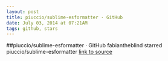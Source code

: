 ```yaml
---
layout: post
title: piuccio/sublime-esformatter · GitHub
date: July 03, 2014 at 07:21AM
tags: github, stars
---
```

##piuccio/sublime-esformatter · GitHub
fabiantheblind starred piuccio/sublime-esformatter
[link to source](http://ift.tt/Pcr4LM) 
